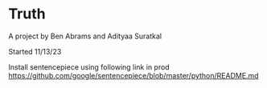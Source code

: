 # Truth

A project by Ben Abrams and Adityaa Suratkal

Started 11/13/23

Install sentencepiece using following link in prod
https://github.com/google/sentencepiece/blob/master/python/README.md
